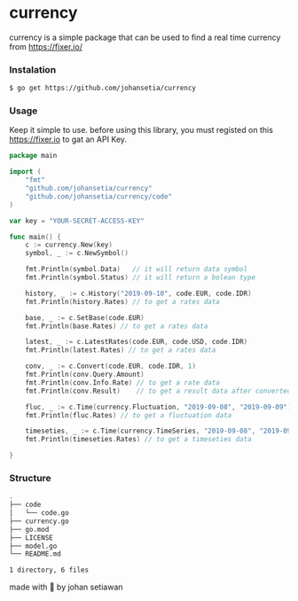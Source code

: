 # currency

currency is a simple package that can be used to find a real time currency from https://fixer.io/

### Instalation
```bash
$ go get https://github.com/johansetia/currency
```
### Usage
Keep it simple to use. before using this library, you must registed on this https://fixer.io to gat an API Key.

```go
package main

import (
	"fmt"
	"github.com/johansetia/currency"
	"github.com/johansetia/currency/code"
)

var key = "YOUR-SECRET-ACCESS-KEY"

func main() {
	c := currency.New(key)
	symbol, _ := c.NewSymbol()

	fmt.Println(symbol.Data)   // it will return data symbol
	fmt.Println(symbol.Status) // it will return a bolean type

	history, _ := c.History("2019-09-10", code.EUR, code.IDR)
	fmt.Println(history.Rates) // to get a rates data

	base, _ := c.SetBase(code.EUR)
	fmt.Println(base.Rates) // to get a rates data

	latest, _ := c.LatestRates(code.EUR, code.USD, code.IDR)
	fmt.Println(latest.Rates) // to get a rates data

	conv, _ := c.Convert(code.EUR, code.IDR, 1)
	fmt.Println(conv.Query.Amount)
	fmt.Println(conv.Info.Rate) // to get a rate data
	fmt.Println(conv.Result)    // to get a result data after converted

	fluc, _ := c.Time(currency.Fluctuation, "2019-09-08", "2019-09-09")
	fmt.Println(fluc.Rates) // to get a fluctuation data

	timeseties, _ := c.Time(currency.TimeSeries, "2019-09-08", "2019-09-09")
	fmt.Println(timeseties.Rates) // to get a timeseties data

}

```

### Structure

```bash
.
├── code
│   └── code.go
├── currency.go
├── go.mod
├── LICENSE
├── model.go
└── README.md

1 directory, 6 files

```


made with :purple_heart: by johan setiawan